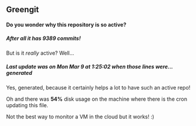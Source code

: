 ## Greengit

#### Do you wonder why this repository is so active?

##### After all it has 9389 commits!

But is it *really* active? Well...

##### Last update was on Mon Mar 9 at 1:25:02 when those lines were... generated

Yes, generated, because it certainly helps a lot to have such an active repo!

Oh and there was **54%** disk usage on the machine
where there is the cron updating this file.

Not the best way to monitor a VM in the cloud but it works! :)
